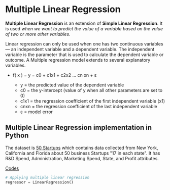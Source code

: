 # Multiple Linear Regression

**Multiple Linear Regression** is an extension of **Simple Linear Regression**. It is used *when we want to predict the value of a variable based on the value of two or more other variables*.

Linear regression can only be used when one has two continuous variables — an independent variable and a dependent variable. The independent variable is the parameter that is used to calculate the dependent variable or outcome. A Multiple regression model extends to several explanatory variables.

- f( x ) = y = c0 + c1x1 + c2x2 ... cn xn + ε

  - y = the predicted value of the dependent variable
  - c0 = the y-intercept (value of y when all other parameters are set to 0)
  - c1x1 = the regression coefficient of the first independent variable (x1)
  - cnxn = the regression coefficient of the last independent variable
  - ε = model error
   

## Multiple Linear Regression implementation in Python

The dataset is [50 Startups](https://www.kaggle.com/datasets/farhanmd29/50-startups) which contains data collected from New York, California and Florida about 50 business Startups "17 in each state". It has R&D Spend,
Administration, Marketing Spend, State, and Profit attributes.

[Codes](https://github.com/crncck/Machine-Learning/blob/main/Regression/MultipleLinearRegression/MultipleLinearRegression.ipynb)

```Python
# Applying multiple linear regression
regressor = LinearRegression()
```
